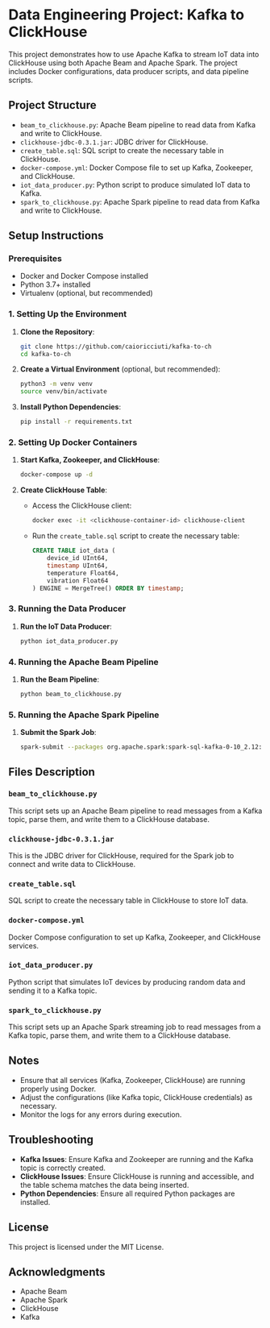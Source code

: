 # Data Engineering Project: Kafka to ClickHouse

This project demonstrates how to use Apache Kafka to stream IoT data into ClickHouse using both Apache Beam and Apache Spark. The project includes Docker configurations, data producer scripts, and data pipeline scripts.

## Project Structure

- `beam_to_clickhouse.py`: Apache Beam pipeline to read data from Kafka and write to ClickHouse.
- `clickhouse-jdbc-0.3.1.jar`: JDBC driver for ClickHouse.
- `create_table.sql`: SQL script to create the necessary table in ClickHouse.
- `docker-compose.yml`: Docker Compose file to set up Kafka, Zookeeper, and ClickHouse.
- `iot_data_producer.py`: Python script to produce simulated IoT data to Kafka.
- `spark_to_clickhouse.py`: Apache Spark pipeline to read data from Kafka and write to ClickHouse.

## Setup Instructions

### Prerequisites

- Docker and Docker Compose installed
- Python 3.7+ installed
- Virtualenv (optional, but recommended)

### 1. Setting Up the Environment

1. **Clone the Repository**:
    ```sh
    git clone https://github.com/caioricciuti/kafka-to-ch
    cd kafka-to-ch
    ```

2. **Create a Virtual Environment** (optional, but recommended):
    ```sh
    python3 -m venv venv
    source venv/bin/activate
    ```

3. **Install Python Dependencies**:
    ```sh
    pip install -r requirements.txt
    ```

### 2. Setting Up Docker Containers

1. **Start Kafka, Zookeeper, and ClickHouse**:
    ```sh
    docker-compose up -d
    ```

2. **Create ClickHouse Table**:
    - Access the ClickHouse client:
      ```sh
      docker exec -it <clickhouse-container-id> clickhouse-client
      ```
    - Run the `create_table.sql` script to create the necessary table:
      ```sql
      CREATE TABLE iot_data (
          device_id UInt64,
          timestamp UInt64,
          temperature Float64,
          vibration Float64
      ) ENGINE = MergeTree() ORDER BY timestamp;
      ```

### 3. Running the Data Producer

1. **Run the IoT Data Producer**:
    ```sh
    python iot_data_producer.py
    ```

### 4. Running the Apache Beam Pipeline

1. **Run the Beam Pipeline**:
    ```sh
    python beam_to_clickhouse.py
    ```

### 5. Running the Apache Spark Pipeline

1. **Submit the Spark Job**:
    ```sh
    spark-submit --packages org.apache.spark:spark-sql-kafka-0-10_2.12:3.0.1 --jars clickhouse-jdbc-0.3.1.jar spark_to_clickhouse.py
    ```

## Files Description

### `beam_to_clickhouse.py`
This script sets up an Apache Beam pipeline to read messages from a Kafka topic, parse them, and write them to a ClickHouse database.

### `clickhouse-jdbc-0.3.1.jar`
This is the JDBC driver for ClickHouse, required for the Spark job to connect and write data to ClickHouse.

### `create_table.sql`
SQL script to create the necessary table in ClickHouse to store IoT data.

### `docker-compose.yml`
Docker Compose configuration to set up Kafka, Zookeeper, and ClickHouse services.

### `iot_data_producer.py`
Python script that simulates IoT devices by producing random data and sending it to a Kafka topic.

### `spark_to_clickhouse.py`
This script sets up an Apache Spark streaming job to read messages from a Kafka topic, parse them, and write them to a ClickHouse database.

## Notes

- Ensure that all services (Kafka, Zookeeper, ClickHouse) are running properly using Docker.
- Adjust the configurations (like Kafka topic, ClickHouse credentials) as necessary.
- Monitor the logs for any errors during execution.

## Troubleshooting

- **Kafka Issues**: Ensure Kafka and Zookeeper are running and the Kafka topic is correctly created.
- **ClickHouse Issues**: Ensure ClickHouse is running and accessible, and the table schema matches the data being inserted.
- **Python Dependencies**: Ensure all required Python packages are installed.

## License

This project is licensed under the MIT License.

## Acknowledgments

- Apache Beam
- Apache Spark
- ClickHouse
- Kafka

